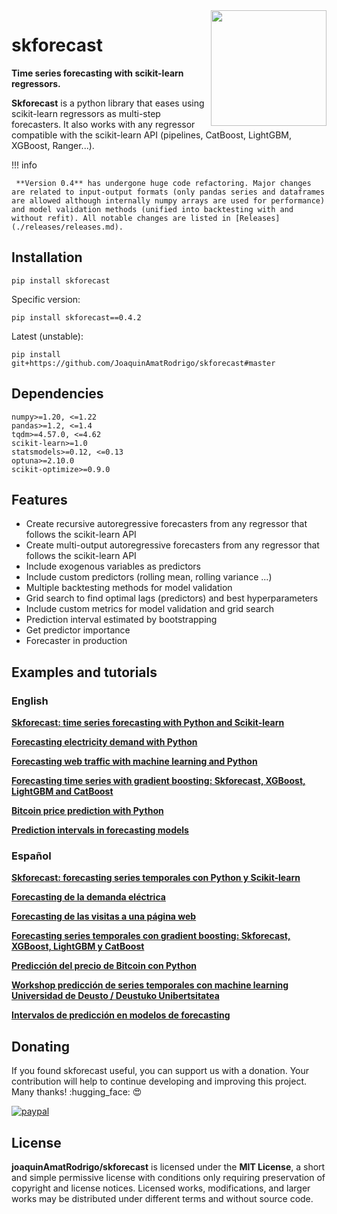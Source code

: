 <script src="https://kit.fontawesome.com/d20edc211b.js" crossorigin="anonymous"></script>

<img src="img/logo_skforecast_no_background.png" width=185 height=185 align="right">

# skforecast

**Time series forecasting with scikit-learn regressors.**

**Skforecast** is a python library that eases using scikit-learn regressors as multi-step forecasters. It also works with any regressor compatible with the scikit-learn API (pipelines, CatBoost, LightGBM, XGBoost, Ranger...).

!!! info

     **Version 0.4** has undergone huge code refactoring. Major changes are related to input-output formats (only pandas series and dataframes are allowed although internally numpy arrays are used for performance) and model validation methods (unified into backtesting with and without refit). All notable changes are listed in [Releases](./releases/releases.md).

## Installation

```
pip install skforecast
```

Specific version:

```
pip install skforecast==0.4.2
```

Latest (unstable):

```
pip install git+https://github.com/JoaquinAmatRodrigo/skforecast#master
```

## Dependencies

```
numpy>=1.20, <=1.22
pandas>=1.2, <=1.4
tqdm>=4.57.0, <=4.62
scikit-learn>=1.0
statsmodels>=0.12, <=0.13
optuna>=2.10.0
scikit-optimize>=0.9.0
```

## Features

+ Create recursive autoregressive forecasters from any regressor that follows the scikit-learn API
+ Create multi-output autoregressive forecasters from any regressor that follows the scikit-learn API
+ Include exogenous variables as predictors
+ Include custom predictors (rolling mean, rolling variance ...)
+ Multiple backtesting methods for model validation
+ Grid search to find optimal lags (predictors) and best hyperparameters
+ Include custom metrics for model validation and grid search
+ Prediction interval estimated by bootstrapping
+ Get predictor importance
+ Forecaster in production


## Examples and tutorials

### English

<i class="fa-duotone fa-chart-line fa" style="font-size: 25px; color:#1DA1F2;"></i>  [**Skforecast: time series forecasting with Python and Scikit-learn**](https://www.cienciadedatos.net/documentos/py27-time-series-forecasting-python-scikitlearn.html)

<i class="fa-duotone fa-lightbulb fa" style="font-size: 25px; color:#fcea2b;"></i> [**Forecasting electricity demand with Python**](https://www.cienciadedatos.net/documentos/py29-forecasting-electricity-power-demand-python.html)

<i class="fa-duotone fa-rss fa" style="font-size: 25px; color:#666666;"></i> [**Forecasting web traffic with machine learning and Python**](https://www.cienciadedatos.net/documentos/py37-forecasting-web-traffic-machine-learning.html)

<i class="fa-solid fa-bicycle fa" style="font-size: 25px; color:#00cc99;"></i> [**Forecasting time series with gradient boosting: Skforecast, XGBoost, LightGBM and CatBoost**](https://www.cienciadedatos.net/documentos/py39-forecasting-time-series-with-skforecast-xgboost-lightgbm-catboost.html)

<i class="fa-brands fa-bitcoin fa" style="font-size: 25px; color:#f7931a;"></i> [**Bitcoin price prediction with Python**](https://www.cienciadedatos.net/documentos/py41-forecasting-cryptocurrency-bitcoin-machine-learning-python.html)

<i class="fa-light fa-chart-line fa" style="font-size: 25px; color:#f26e1d;"></i>  [**Prediction intervals in forecasting models**](https://www.cienciadedatos.net/documentos/py42-forecasting-prediction-intervals-machine-learning.html)


### Español

<i class="fa-duotone fa-chart-line fa" style="font-size: 25px; color:#1DA1F2;"></i> [**Skforecast: forecasting series temporales con Python y Scikit-learn**](https://www.cienciadedatos.net/documentos/py27-forecasting-series-temporales-python-scikitlearn.html)

<i class="fa-duotone fa-lightbulb fa" style="font-size: 25px; color:#fcea2b;"></i> [**Forecasting de la demanda eléctrica**](https://www.cienciadedatos.net/documentos/py29-forecasting-demanda-energia-electrica-python.html)

<i class="fa-duotone fa-rss fa" style="font-size: 25px; color:#666666;"></i>  [**Forecasting de las visitas a una página web**](https://www.cienciadedatos.net/documentos/py37-forecasting-visitas-web-machine-learning.html)

<i class="fa-solid fa-bicycle fa" style="font-size: 25px; color:#00cc99;"></i> [**Forecasting series temporales con gradient boosting: Skforecast, XGBoost, LightGBM y CatBoost**](https://www.cienciadedatos.net/documentos/py39-forecasting-series-temporales-con-skforecast-xgboost-lightgbm-catboost.html)

<i class="fa-brands fa-bitcoin fa" style="font-size: 25px; color:#f7931a;"></i> [**Predicción del precio de Bitcoin con Python**](https://www.cienciadedatos.net/documentos/py41-forecasting-criptomoneda-bitcoin-machine-learning-python.html)

<i class="fa-brands fa-youtube" style="font-size: 25px; color:#c4302b;"></i> [**Workshop predicción de series temporales con machine learning 
Universidad de Deusto / Deustuko Unibertsitatea**](https://youtu.be/MlktVhReO0E)

<i class="fa-light fa-chart-line fa" style="font-size: 25px; color:#f26e1d;"></i>  [**Intervalos de predicción en modelos de forecasting**](https://www.cienciadedatos.net/documentos/py42-intervalos-prediccion-modelos-forecasting-machine-learning.html)


## Donating

If you found skforecast useful, you can support us with a donation. Your contribution will help to continue developing and improving this project. Many thanks! :hugging_face: :heart_eyes:

[![paypal](https://www.paypalobjects.com/en_US/ES/i/btn/btn_donateCC_LG.gif)](https://www.paypal.com/donate/?hosted_button_id=D2JZSWRLTZDL6)


## License

**joaquinAmatRodrigo/skforecast** is licensed under the **MIT License**, a short and simple permissive license with conditions only requiring preservation of copyright and license notices. Licensed works, modifications, and larger works may be distributed under different terms and without source code.